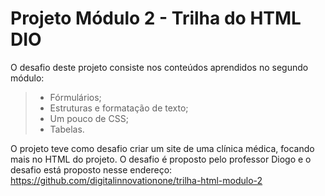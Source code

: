 # Projeto Módulo 2 - Trilha do HTML DIO

O desafio deste projeto consiste nos conteúdos aprendidos no segundo módulo:
> - Fórmulários;
> - Estruturas e formatação de texto;
> - Um pouco de CSS;
> - Tabelas.

O projeto teve como desafio criar um site de uma clínica médica, focando mais no HTML do projeto.
O desafio é proposto pelo professor Diogo e o desafio está proposto nesse endereço: https://github.com/digitalinnovationone/trilha-html-modulo-2
